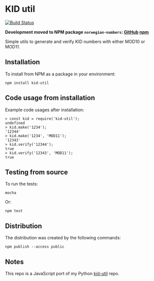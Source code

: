 # KID util

[![Build Status](https://travis-ci.com/Ondkloss/kid-util.js.svg?branch=master)](https://travis-ci.com/Ondkloss/kid-util.js)

**Development moved to NPM package `norwegian-numbers`: [GitHub](https://github.com/Ondkloss/norwegian-numbers.js) [npm](https://www.npmjs.com/package/norwegian-numbers)**

Simple utils to generate and verify KID numbers with either MOD10 or MOD11.

## Installation

To install from NPM as a package in your environment:

    npm install kid-util

## Code usage from installation

Example code usages after installation:

    > const kid = require('kid-util');
    undefined
    > kid.make('1234');
    '12344'
    > kid.make('1234', 'MOD11');
    '12343'
    > kid.verify('12344');
    true
    > kid.verify('12343', 'MOD11');
    true

## Testing from source

To run the tests:

    mocha

Or:

    npm test

## Distribution

The distribution was created by the following commands:

    npm publish --access public

## Notes

This repo is a JavaScript port of my Python [kid-util](https://github.com/Ondkloss/kid-util) repo.